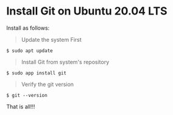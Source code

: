 # Install Git on Ubuntu 20.04 LTS

Install as follows:

> Update the system First

    $ sudo apt update

> Install Git from system's repository

    $ sudo app install git

> Verify the git version

    $ git --version


That is all!!!


